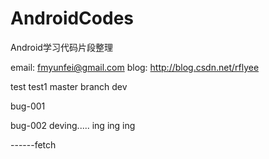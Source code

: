 AndroidCodes
============

Android学习代码片段整理

email: fmyunfei@gmail.com
blog:  http://blog.csdn.net/rflyee

test
test1
master
branch dev 

bug-001

bug-002
deving.....  ing  ing  ing

------fetch
